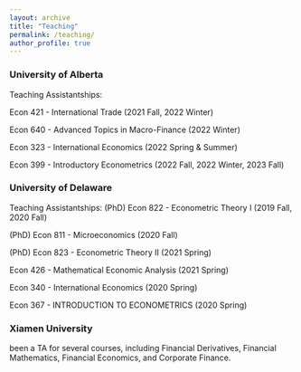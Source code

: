```yaml
---
layout: archive
title: "Teaching"
permalink: /teaching/
author_profile: true
---
```



### University of Alberta 
Teaching Assistantships:

Econ 421 - International Trade (2021 Fall, 2022 Winter)

Econ 640 - Advanced Topics in Macro-Finance (2022 Winter)

Econ 323 - International Economics (2022 Spring & Summer)

Econ 399 - Introductory Econometrics (2022 Fall, 2022 Winter, 2023 Fall)


### University of Delaware 
Teaching Assistantships:
(PhD) Econ 822 - Econometric Theory I (2019 Fall, 2020 Fall)

(PhD) Econ 811 - Microeconomics (2020 Fall)

(PhD) Econ 823 - Econometric Theory II (2021 Spring)

Econ 426 - Mathematical Economic Analysis (2021 Spring)

Econ 340 - International Economics (2020 Spring)

Econ 367 - INTRODUCTION TO ECONOMETRICS (2020 Spring)


### Xiamen University
been a TA for several courses, including Financial Derivatives, Financial Mathematics, Financial Economics, and Corporate Finance.
